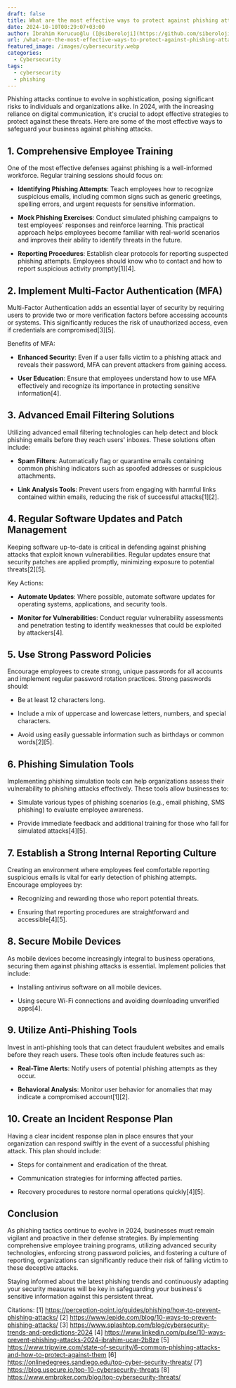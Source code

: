 ```yaml
---
draft: false
title: What are the most effective ways to protect against phishing attacks in 2024
date: 2024-10-10T00:29:07+03:00
author: İbrahim Korucuoğlu ([@siberoloji](https://github.com/siberoloji))
url: /what-are-the-most-effective-ways-to-protect-against-phishing-attacks-in-2024/
featured_image: /images/cybersecurity.webp
categories:
  - Cybersecurity
tags:
  - cybersecurity
  - phishing
---
```



Phishing attacks continue to evolve in sophistication, posing significant risks to individuals and organizations alike. In 2024, with the increasing reliance on digital communication, it's crucial to adopt effective strategies to protect against these threats. Here are some of the most effective ways to safeguard your business against phishing attacks.



## 1. **Comprehensive Employee Training**



One of the most effective defenses against phishing is a well-informed workforce. Regular training sessions should focus on:


* **Identifying Phishing Attempts**: Teach employees how to recognize suspicious emails, including common signs such as generic greetings, spelling errors, and urgent requests for sensitive information.

* **Mock Phishing Exercises**: Conduct simulated phishing campaigns to test employees' responses and reinforce learning. This practical approach helps employees become familiar with real-world scenarios and improves their ability to identify threats in the future.

* **Reporting Procedures**: Establish clear protocols for reporting suspected phishing attempts. Employees should know who to contact and how to report suspicious activity promptly[1][4].




## 2. **Implement Multi-Factor Authentication (MFA)**



Multi-Factor Authentication adds an essential layer of security by requiring users to provide two or more verification factors before accessing accounts or systems. This significantly reduces the risk of unauthorized access, even if credentials are compromised[3][5].



Benefits of MFA:


* **Enhanced Security**: Even if a user falls victim to a phishing attack and reveals their password, MFA can prevent attackers from gaining access.

* **User Education**: Ensure that employees understand how to use MFA effectively and recognize its importance in protecting sensitive information[4].




## 3. **Advanced Email Filtering Solutions**



Utilizing advanced email filtering technologies can help detect and block phishing emails before they reach users' inboxes. These solutions often include:


* **Spam Filters**: Automatically flag or quarantine emails containing common phishing indicators such as spoofed addresses or suspicious attachments.

* **Link Analysis Tools**: Prevent users from engaging with harmful links contained within emails, reducing the risk of successful attacks[1][2].




## 4. **Regular Software Updates and Patch Management**



Keeping software up-to-date is critical in defending against phishing attacks that exploit known vulnerabilities. Regular updates ensure that security patches are applied promptly, minimizing exposure to potential threats[2][5].



Key Actions:


* **Automate Updates**: Where possible, automate software updates for operating systems, applications, and security tools.

* **Monitor for Vulnerabilities**: Conduct regular vulnerability assessments and penetration testing to identify weaknesses that could be exploited by attackers[4].




## 5. **Use Strong Password Policies**



Encourage employees to create strong, unique passwords for all accounts and implement regular password rotation practices. Strong passwords should:


* Be at least 12 characters long.

* Include a mix of uppercase and lowercase letters, numbers, and special characters.

* Avoid using easily guessable information such as birthdays or common words[2][5].




## 6. **Phishing Simulation Tools**



Implementing phishing simulation tools can help organizations assess their vulnerability to phishing attacks effectively. These tools allow businesses to:


* Simulate various types of phishing scenarios (e.g., email phishing, SMS phishing) to evaluate employee awareness.

* Provide immediate feedback and additional training for those who fall for simulated attacks[4][5].




## 7. **Establish a Strong Internal Reporting Culture**



Creating an environment where employees feel comfortable reporting suspicious emails is vital for early detection of phishing attempts. Encourage employees by:


* Recognizing and rewarding those who report potential threats.

* Ensuring that reporting procedures are straightforward and accessible[4][5].




## 8. **Secure Mobile Devices**



As mobile devices become increasingly integral to business operations, securing them against phishing attacks is essential. Implement policies that include:


* Installing antivirus software on all mobile devices.

* Using secure Wi-Fi connections and avoiding downloading unverified apps[4].




## 9. **Utilize Anti-Phishing Tools**



Invest in anti-phishing tools that can detect fraudulent websites and emails before they reach users. These tools often include features such as:


* **Real-Time Alerts**: Notify users of potential phishing attempts as they occur.

* **Behavioral Analysis**: Monitor user behavior for anomalies that may indicate a compromised account[1][2].




## 10. **Create an Incident Response Plan**



Having a clear incident response plan in place ensures that your organization can respond swiftly in the event of a successful phishing attack. This plan should include:


* Steps for containment and eradication of the threat.

* Communication strategies for informing affected parties.

* Recovery procedures to restore normal operations quickly[4][5].




## Conclusion



As phishing tactics continue to evolve in 2024, businesses must remain vigilant and proactive in their defense strategies. By implementing comprehensive employee training programs, utilizing advanced security technologies, enforcing strong password policies, and fostering a culture of reporting, organizations can significantly reduce their risk of falling victim to these deceptive attacks.



Staying informed about the latest phishing trends and continuously adapting your security measures will be key in safeguarding your business's sensitive information against this persistent threat.



Citations: [1] https://perception-point.io/guides/phishing/how-to-prevent-phishing-attacks/ [2] https://www.lepide.com/blog/10-ways-to-prevent-phishing-attacks/ [3] https://www.splashtop.com/blog/cybersecurity-trends-and-predictions-2024 [4] https://www.linkedin.com/pulse/10-ways-prevent-phishing-attacks-2024-ibrahim-ucar-2b8ze [5] https://www.tripwire.com/state-of-security/6-common-phishing-attacks-and-how-to-protect-against-them [6] https://onlinedegrees.sandiego.edu/top-cyber-security-threats/ [7] https://blog.usecure.io/top-10-cybersecurity-threats [8] https://www.embroker.com/blog/top-cybersecurity-threats/
